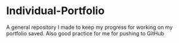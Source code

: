 # Individual-Portfolio
A general repository I made to keep my progress for working on my portfolio saved. Also good practice for me for pushing to GitHub
